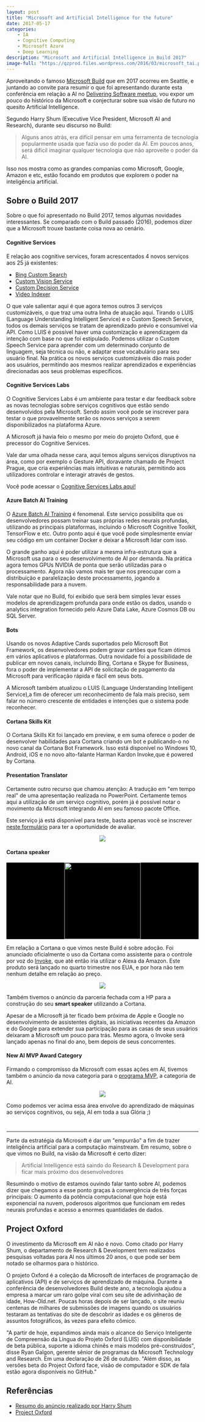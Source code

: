 ```yaml
---
layout: post
title: "Microsoft and Artificial Intelligence for the future"
date: 2017-05-17
categories:
    - IA
    - Cognitive Computing
    - Microsoft Azure
    - Deep Learning
description: "Microsoft and Artificial Intelligence in Build 2017"
image-full: "https://qzprod.files.wordpress.com/2016/03/microsoft_tai.png"
---
```


Aproveitando o famoso [Microsoft Build](https://build.microsoft.com/) que em 2017 ocorreu em Seattle, e juntando ao convite para resumir o que foi apresentando durante esta conferência em relação a AI no [Delivering Software meetup](https://www.meetup.com/DeliveringSoftware/events/239680578/), vou expor um pouco do histórico da Microsoft e conjecturar sobre sua visão de futuro no quesito Artificial Intelligence.

Segundo Harry Shum (Executive Vice President, Microsoft AI and Research), durante seu discurso no Build: 

> Alguns anos atrás, era difícil pensar em uma ferramenta de tecnologia popularmente usada que fazia uso do poder da AI. Em poucos anos, será difícil imaginar qualquer tecnologia que não aproveite o poder da AI. 

Isso nos mostra como as grandes companias como Microsoft, Google, Amazon e etc, estão focando em produtos que explorem o poder na inteligência artificial.

## Sobre o Build 2017

Sobre o que foi apresentado no Build 2017, temos algumas novidades interessantes. Se comparado com o Build passado (2016), podemos dizer que a Microsoft trouxe bastante coisa nova ao cenário.

#### Cognitive Services
E relação aos cognitive services, foram acrescentados 4 novos serviços aos 25 já existentes:

* [Bing Custom Search](https://azure.microsoft.com/pt-br/services/cognitive-services/bing-custom-search/)
* [Custom Vision Service](https://azure.microsoft.com/en-us/services/cognitive-services/custom-vision-service/)
* [Custom Decision Service](https://azure.microsoft.com/en-us/services/cognitive-services/custom-decision-service/)
* [Video Indexer](https://azure.microsoft.com/en-us/services/cognitive-services/video-indexer/)

O que vale salientar aqui é que agora temos outros 3 serviços customizáveis, o que traz uma outra linha de atuação aqui. Tirando o LUIS (Language Understanding Intelligent Service) e o Custom Speech Service, todos os demais serviços se tratam de aprendizado prévio e consumível via API. Como LUIS é possível haver uma customização e aprendizagem da intenção com base no que foi estipulado. Podemos utilizar o Custom Speech Service para aprender com um determinado conjunto de linguagem, seja técnica ou não, e adaptar esse vocabulário para seu usuário final. Na prática os novos serviços customizáveis dão mais poder aos usuários, permitindo aos mesmos realizar aprendizados e experiências direcionadas aos seus problemas específicos.

#### Cognitive Services Labs
O Cognitive Services Labs é um ambiente para testar e dar feedback sobre as novas tecnologias sobre serviços cognitivos que estão sendo desenvolvidos pela Microsoft. Sendo assim você pode se inscrever para testar o que provavelmente serão os novos serviços a serem disponibilizados na plataforma Azure. 

A Microsoft já havia feio o mesmo por meio do projeto Oxford, que é precessor do Cognitive Services.

Vale dar uma olhada nesse cara, aqui temos alguns serviços disruptivos na área, como por exemplo o Gesture API, doravante chamado de Project Prague, que cria experiências mais intuitivas e naturais, permitindo aos utilizadores controlar e interagir através de gestos.

Você pode acessar o [Cognitive Services Labs aqui!](https://labs.cognitive.microsoft.com/)

#### Azure Batch AI Training
O [Azure Batch AI Training](https://batchaitraining.azure.com/) é fenomenal. Este serviço possibilita que os desenvolvedores possam treinar suas próprias redes neurais profundas, utilizando as principais plataformas, incluindo o Microsoft Cognitive Toolkit, TensorFlow e etc. Outro ponto aqui é que você pode simplesmente enviar seu código em um container Docker e deixar a Microsoft lidar com isso.

O grande ganho aqui é poder utilizar a mesma infra-estrutura que a Microsoft usa para o seu desenvolvimento de AI por demanda. Na prática agora temos GPUs NVIDIA de ponta que serão utilizadas para o processamento. Agora não vamos mais ter que nos preocupar com a distribuição e paralelização deste processamento, jogando a responsabilidade para a nuvem. 

Vale notar que no Build, foi exibido que será bem simples levar esses modelos de aprendizagem profunda para onde estão os dados, usando o analytics integration fornecido pelo Azure Data Lake, Azure Cosmos DB ou SQL Server.

#### Bots
Usando os novos Adaptive Cards ​​suportados pelo Microsoft Bot Framework, os desenvolvedores podem gravar cartões que ficam ótimos em vários aplicativos e plataformas. Outra novidade foi a possibilidade de publicar em novos canais, incluindo Bing, Cortana e Skype for Business, fora o poder de implementar a API de solicitação de pagamento da Microsoft para verificação rápida e fácil em seus bots.

A Microsoft também atualizou o LUIS (Language Understanding Intelligent Service),a fim de oferecer um reconhecimento de fala mais preciso, sem falar no número crescente de entidades e intenções que o sistema pode reconhecer.

#### Cortana Skills Kit
O Cortana Skills Kit foi lançado em preview, e em suma oferece o poder de desenvolver habilidades para Cortana criando um bot e publicando-o no novo canal da Cortana Bot Framework. Isso está disponível no Windows 10, Android, iOS e no novo alto-falante Harman Kardon Invoke,que é powered by Cortana.

#### Presentation Translator
Certamente outro recurso que chamou atenção: A tradução em "em tempo real" de uma apresentação realizada no PowerPoint. Certamente temos aqui a utilização de um serviço cognitivo, porém já é possível notar o movimento da Microsoft integrando AI em seu famoso pacote Office.

Este serviço já está disponível para teste, basta apenas você se inscrever [neste formulário](https://www.aka.ms/PresentationTranslator) para ter a oportunidade de avaliar.

<p align="center"><img src="http://meriatblob.blob.core.windows.net/images/2017/05/17/ppt-translator.png" class="absolute-bg"></p>

#### Cortana speaker

<p align="center" style="background-color: black;"><img src="http://meriatblob.blob.core.windows.net/images/2017/05/17/cortana.png" width="200"></p>

Em relação a Cortana o que vimos neste Build é sobre adoção. Foi anunciado oficialmente o uso da Cortana como assistente para o controle por voz do [Invoke](http://www.harmankardon.com/invoke.html), que até então iria utilizar o Alexa da Amazon. Este produto será lançado no quarto trimestre nos EUA, e por hora não tem nenhum detalhe em relação ao preço.

<p align="center"><img src="http://meriatblob.blob.core.windows.net/images/2017/05/17/invoke.png"></p>

Também tivemos o anúncio da parceria fechada com a HP para a construção do seu **smart speaker** utilizando a Cortana.

Apesar de a Microsoft já ter ficado bem próxima de Apple e Google no desenvolvimento de assistentes digitais, as iniciativas recentes da Amazon e do Google para extender sua participação para as casas de seus usuários deixaram a Microsoft um pouco para trás. Mesmo agora, o Invoke será lançado apenas no final do ano, bem depois de seus concorrentes.

#### New AI MVP Award Category

Firmando o compromisso da Microsoft com essas ações em AI, tivemos também o anúncio da nova categoria para o [programa MVP](https://mvp.microsoft.com/), a categoria de AI.

<p align="center"><img src="http://meriatblob.blob.core.windows.net/images/2017/05/17/award-mvp-ai.png"></p>

Como podemos ver acima essa área envolve do aprendizado de máquinas ao serviços cognitivos, ou seja, AI em toda a sua Glória ;)

<div style="margin-bottom: 3em;"></div>
<hr/>

Parte da estratégia da Microsoft é dar um "empurrão" a fim de trazer inteligência artificial para a computação mainstream. Em resumo, sobre o que vimos no Build, na visão da Microsoft é certo dizer:

> Artificial Intelligence está saindo do Research & Development para ficar mais próximo dos desenvolvedores

Resumindo o motivo de estamos ouvindo falar tanto sobre AI, podemos dizer que chegamos a esse ponto graças à convergência de três forças principais: O aumento da potência computacional que hoje está exponencial na nuvem, poderosos algoritmos que funcionam em redes neurais profundas e acesso a enormes quantidades de dados.

## Project Oxford
O investimento da Microsoft em AI não é novo. Como citado por Harry Shum, o departamento de Research & Development tem realizados pesquisas voltadas para AI nos últimos 20 anos, o que pode ser bem notado se olharmos para o histórico.

O projeto Oxford é a coleção da Microsoft de interfaces de programação de aplicativos (API) e de serviços de aprendizado de máquina. Durante a conferência de desenvolvedores Build deste ano, a tecnologia ajudou a empresa a marcar um raro golpe viral com seu site de adivinhação de idade, How-Old.net. Poucas horas depois de ser lançado, o site reuniu centenas de milhares de submissões de imagens quando os usuários testaram as tentativas do site de descobrir as idades e os gêneros de assuntos fotográficos, às vezes para efeito cômico.

"A partir de hoje, expandimos ainda mais o alcance do Serviço Inteligente de Compreensão da Língua do Projeto Oxford (LUIS) com disponibilidade de beta pública, suporte a idioma chinês e mais modelos pré-construídos", disse Ryan Galgon, gerente sênior de programas da Microsoft Technology and Research. Em uma declaração de 26 de outubro. "Além disso, as versões beta do Project Oxford face, visão de computador e SDK de fala estão agora disponíveis no GitHub."


## Referências
* [Resumo do anúncio realizado por Harry Shum](https://blogs.microsoft.com/blog/2017/05/10/microsoft-build-2017-microsoft-ai-amplify-human-ingenuity/)
* [Project Oxford](http://www.projectoxford.ai/)